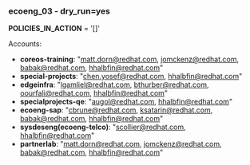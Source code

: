 ### ecoeng_03 - dry_run=yes

**POLICIES_IN_ACTION** = '[]'

Accounts:
- **coreos-training**: "matt.dorn@redhat.com, jomckenz@redhat.com, babak@redhat.com, hhalbfin@redhat.com"
- **special-projects**: "chen.yosef@redhat.com, hhalbfin@redhat.com"
- **edgeinfra**: "lgamliel@redhat.com, bthurber@redhat.com, oourfali@redhat.com, hhalbfin@redhat.com"
- **specialprojects-qe**: "augol@redhat.com, hhalbfin@redhat.com"
- **ecoeng-sap**: "cbrune@redhat.com, ksatarin@redhat.com, babak@redhat.com, hhalbfin@redhat.com"
- **sysdeseng(ecoeng-telco)**: "scollier@redhat.com, hhalbfin@redhat.com"
- **partnerlab**: "matt.dorn@redhat.com, jomckenz@redhat.com, babak@redhat.com, hhalbfin@redhat.com"
